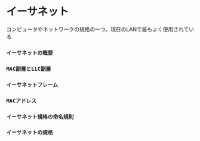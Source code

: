 # イーサネット
コンピュータやネットワークの規格の一つ。現在のLANで最もよく使用されている

### `イーサネットの概要`
### `MAC副層とLLC副層`
### `イーサネットフレーム`
### `MACアドレス`
### `イーサネット規格の命名規則`
### `イーサネットの規格`
